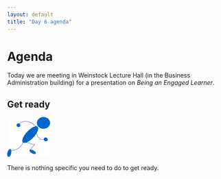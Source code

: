 ```yaml
---
layout: default
title: "Day 6 agenda"
---
```


# Agenda

Today we are meeting in Weinstock Lecture Hall (in the Business Administration building) for a presentation on *Being an Engaged Learner*.

## Get ready

<img class="parimg" alt="Get ready" src="img/getready.png">

There is nothing specific you need to do to get ready.

<div style="clear: both;"></div>
